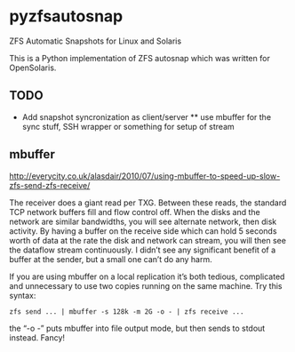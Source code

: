 pyzfsautosnap
=============

ZFS Automatic Snapshots for Linux and Solaris

This is a Python implementation of ZFS autosnap which was written for
OpenSolaris.

TODO
----
* Add snapshot syncronization as client/server
** use mbuffer for the sync stuff, SSH wrapper or something for setup of stream

mbuffer
-------

http://everycity.co.uk/alasdair/2010/07/using-mbuffer-to-speed-up-slow-zfs-send-zfs-receive/

The receiver does a giant read per TXG. Between these reads, the standard TCP
network buffers fill and flow control off. When the disks and the network are
similar bandwidths, you will see alternate network, then disk activity. By
having a buffer on the receive side which can hold 5 seconds worth of data at
the rate the disk and network can stream, you will then see the dataflow stream
continuously. I didn’t see any significant benefit of a buffer at the sender,
but a small one can’t do any harm.

If you are using mbuffer on a local replication it’s both tedious, complicated
and unnecessary to use two copies running on the same machine. Try this syntax:

    zfs send ... | mbuffer -s 128k -m 2G -o - | zfs receive ...

the “-o -” puts mbuffer into file output mode, but then sends to stdout
instead. Fancy!
